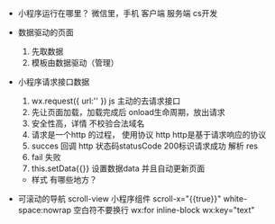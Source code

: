 - 小程序运行在哪里？
  微信里，手机 客户端 服务端 cs开发

- 数据驱动的页面
  1. 先取数据
  2. 模板由数据驱动（管理）

- 小程序请求接口数据
  1. wx.request({
    url:''
  }) js 主动的去请求接口
  2. 先让页面加载，加载完成后
    onload生命周期，放出请求
  3. 安全性高，详情 不校验合法域名
  4. 请求是一个http 的过程， 使用协议 http
      http是基于请求响应的协议
  5.   succes 回调 http 状态码statusCode 200标识请求成功
        解析 res
  6. fail 失败
  7. this.setData{{}}
      设置数据data 并且自动更新页面
  
  -  样式 有哪些地方？
- 可滚动的导航 
  scroll-view 小程序组件  scroll-x="{{true}}"
  white-space:nowrap   空白符不要换行 
  wx:for inline-block wx:key="text" 